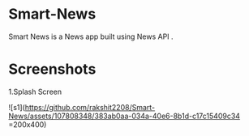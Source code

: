 # Smart-News
Smart News is a News app built using News API .

# Screenshots
1.Splash Screen

![s1](https://github.com/rakshit2208/Smart-News/assets/107808348/383ab0aa-034a-40e6-8b1d-c17c15409c34 =200x400)
